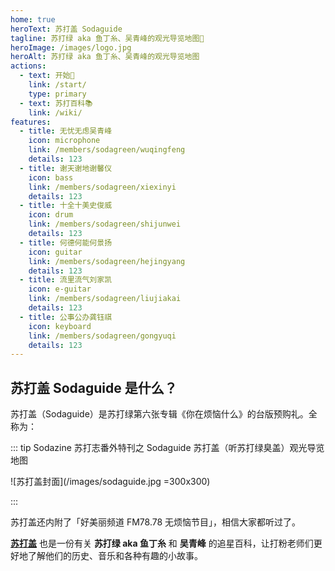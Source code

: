 ```yaml
---
home: true
heroText: 苏打盖 Sodaguide
tagline: 苏打绿 aka 鱼丁糸、吴青峰的观光导览地图🧭
heroImage: /images/logo.jpg
heroAlt: 苏打绿 aka 鱼丁糸、吴青峰的观光导览地图
actions:
  - text: 开始🎸
    link: /start/
    type: primary
  - text: 苏打百科📚
    link: /wiki/
features:
  - title: 无忧无虑吴青峰
    icon: microphone
    link: /members/sodagreen/wuqingfeng
    details: 123
  - title: 谢天谢地谢馨仪
    icon: bass
    link: /members/sodagreen/xiexinyi
    details: 123
  - title: 十全十美史俊威
    icon: drum
    link: /members/sodagreen/shijunwei
    details: 123
  - title: 何德何能何景扬
    icon: guitar
    link: /members/sodagreen/hejingyang
    details: 123
  - title: 流里流气刘家凯
    icon: e-guitar
    link: /members/sodagreen/liujiakai
    details: 123
  - title: 公事公办龚钰祺
    icon: keyboard
    link: /members/sodagreen/gongyuqi
    details: 123
---
```


## 苏打盖 Sodaguide 是什么？

苏打盖（Sodaguide）是苏打绿第六张专辑《你在烦恼什么》的台版预购礼。全称为：

::: tip Sodazine 苏打志番外特刊之 Sodaguide 苏打盖（听苏打绿臭盖）观光导览地图

![苏打盖封面](/images/sodaguide.jpg =300x300)

:::

苏打盖还内附了「好美丽频道 FM78.78 无烦恼节目」，相信大家都听过了。

[**苏打盖**](/) 也是一份有关 **苏打绿 aka 鱼丁糸** 和 **吴青峰** 的追星百科，让打粉老师们更好地了解他们的历史、音乐和各种有趣的小故事。
